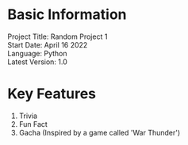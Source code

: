 # Basic Information

Project Title: Random Project 1  
Start Date: April 16 2022  
Language: Python  
Latest Version: 1.0

# Key Features

1. Trivia
2. Fun Fact
3. Gacha (Inspired by a game called 'War Thunder')  

